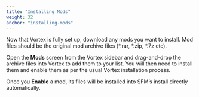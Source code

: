 ```yaml
---
title: "Installing Mods"
weight: 32
anchor: "installing-mods"
---
```


Now that Vortex is fully set up, download any mods you want to install. Mod files should be the original mod archive files (*.rar, *.zip, *.7z etc).

Open the **Mods** screen from the Vortex sidebar and drag-and-drop the archive files into Vortex to add them to your list. You will then need to install them and enable them as per the usual Vortex installation process.

Once you **Enable** a mod, its files will be installed into SFM’s install directly automatically.